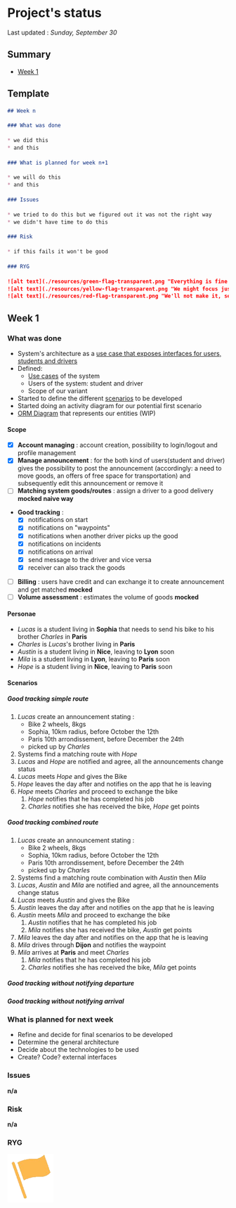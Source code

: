 # Project's status

Last updated : *Sunday, September 30*

## Summary

- [Week 1](#week-1)

## Template

```markdown
## Week n 

### What was done

* we did this
* and this

### What is planned for week n+1

* we will do this
* and this

### Issues

* we tried to do this but we figured out it was not the right way
* we didn't have time to do this

### Risk

* if this fails it won't be good

### RYG

![alt text](./resources/green-flag-transparent.png "Everything is fine !")
![alt text](./resources/yellow-flag-transparent.png "We might focus just a little bit more !")
![alt text](./resources/red-flag-transparent.png "We'll not make it, send help !")

```


## Week 1

### What was done

* System's architecture as a [use case that exposes interfaces for users, students and drivers](./resources/Software%20Architecture%20Project.vpp)
* Defined:
	* [Use cases](./resources/Student_User_Driver.png) of the system
	* Users of the system: student and driver
	* Scope of our variant
* Started to define the different [scenarios](./resources/scenarios.txt) to be developed
* Started doing an activity diagram for our potential first scenario
* [ORM Diagram](./resources/Class%20Diagram1) that represents our entities (WIP)

#### Scope

- [x] __Account managing__ : account creation, possibility to login/logout and profile management
- [x] __Manage announcement__ : for the both kind of users(student and driver) gives the possibility to post the announcement (accordingly: a need to move goods, an offers of free space for transportation)  and subsequently edit this announcement or remove it 
- [ ] __Matching system goods/routes__ : assign a driver to a good delivery **mocked naive way**
- __Good tracking__ :
	- [x] notifications on start
	- [x] notifications on "waypoints"
	- [x] notifications when another driver picks up the good
	- [x] notifications on incidents
	- [x] notifications on arrival
	- [x] send message to the driver and vice versa
	- [x] receiver can also track the goods
- [ ] __Billing__ : users have credit and can exchange it to create announcement and get matched  **mocked**
- [ ] __Volume assessment__ : estimates the volume of goods **mocked**

#### Personae 

- *Lucas* is a student living in **Sophia** that needs to send his bike to his brother *Charles* in **Paris**
- *Charles* is *Lucas*'s brother living in **Paris**
- *Austin* is a student living in **Nice**, leaving to **Lyon** soon
- *Mila* is a student living in **Lyon**, leaving to **Paris** soon
- *Hope* is a student living in **Nice**, leaving to **Paris** soon

#### Scenarios

##### Good tracking simple route

1. *Lucas* create an announcement stating :
	- Bike 2 wheels, 8kgs
	- Sophia, 10km radius, before October the 12th
	- Paris 10th arrondissement, before December the 24th
	- picked up by *Charles*
2. Systems find a matching route with *Hope*
3. *Lucas* and *Hope* are notified and agree, all the announcements change status
4. *Lucas* meets *Hope* and gives the Bike
5. *Hope* leaves the day after and notifies on the app that he is leaving
6. *Hope* meets *Charles* and proceed to exchange the bike
	1. *Hope* notifies that he has completed his job
	2. *Charles* notifies she has received the bike, *Hope* get points

##### Good tracking combined route

1. *Lucas* create an announcement stating :
	- Bike 2 wheels, 8kgs
	- Sophia, 10km radius, before October the 12th
	- Paris 10th arrondissement, before December the 24th
	- picked up by *Charles*
2. Systems find a matching route combination with *Austin* then *Mila*
3. *Lucas*, *Austin* and *Mila* are notified and agree, all the announcements change status
4. *Lucas* meets *Austin* and gives the Bike
5. *Austin* leaves the day after and notifies on the app that he is leaving
6. *Austin* meets *Mila* and proceed to exchange the bike
	1. *Austin* notifies that he has completed his job
	2. *Mila* notifies she has received the bike, *Austin* get points
7. *Mila* leaves the day after and notifies on the app that he is leaving
8. *Mila* drives through **Dijon** and notifies the waypoint
9. *Mila* arrives at **Paris** and meet *Charles*
	1. *Mila* notifies that he has completed his job
	2. *Charles* notifies she has received the bike, *Mila* get points 


##### Good tracking without notifying departure

##### Good tracking without notifying arrival


### What is planned for next week

* Refine and decide for final scenarios to be developed
* Determine the general architecture
* Decide about the technologies to be used
* Create? Code? external interfaces

### Issues

__n/a__

### Risk

__n/a__

### RYG

![alt text](./resources/yellow-flag-transparent.png "We might focus just a little bit more !")
